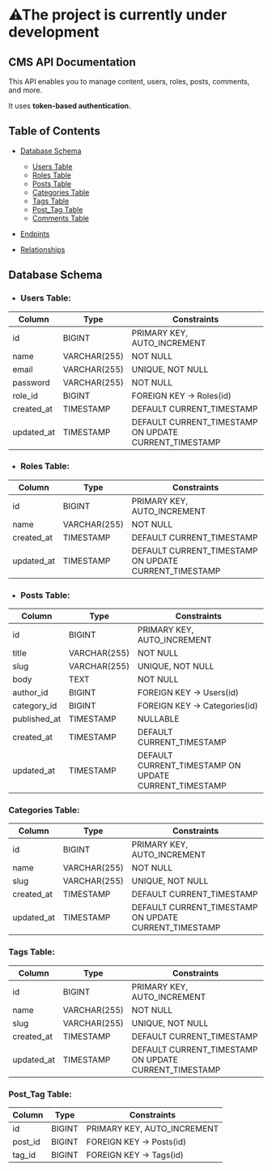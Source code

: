 # ⚠The project is currently under development

## CMS API Documentation

This API enables you to manage content, users, roles, posts, comments, and more.

It uses **token-based authentication.**

## Table of Contents

-   [Database Schema](#databaseSchema)

    -   [Users Table](#usersTable)
    -   [Roles Table](#rolesTable)
    -   [Posts Table](#postsTable)
    -   [Categories Table](#categoriesTable)
    -   [Tags Table](#tagsTable)
    -   [Post_Tag Table](#postTagTable)
    -   [Comments Table](#commentsTable)

-   [Endpints](#endpoints)

-   [Relationships](#relationships)

## <span id='databaseSchema'>Database Schema <span>

-   ### <span id='usersTable'> Users Table: <span>

| Column     | Type         | Constraints                                           |
| ---------- | ------------ | ----------------------------------------------------- |
| id         | BIGINT       | PRIMARY KEY, AUTO_INCREMENT                           |
| name       | VARCHAR(255) | NOT NULL                                              |
| email      | VARCHAR(255) | UNIQUE, NOT NULL                                      |
| password   | VARCHAR(255) | NOT NULL                                              |
| role_id    | BIGINT       | FOREIGN KEY -> Roles(id)                              |
| created_at | TIMESTAMP    | DEFAULT CURRENT_TIMESTAMP                             |
| updated_at | TIMESTAMP    | DEFAULT CURRENT_TIMESTAMP ON UPDATE CURRENT_TIMESTAMP |

-   ### <span id='rolesTable'> Roles Table: <span>

| Column     | Type         | Constraints                                           |
| ---------- | ------------ | ----------------------------------------------------- |
| id         | BIGINT       | PRIMARY KEY, AUTO_INCREMENT                           |
| name       | VARCHAR(255) | NOT NULL                                              |
| created_at | TIMESTAMP    | DEFAULT CURRENT_TIMESTAMP                             |
| updated_at | TIMESTAMP    | DEFAULT CURRENT_TIMESTAMP ON UPDATE CURRENT_TIMESTAMP |

-   ### <span id='postsTable'> Posts Table: <span>

| Column       | Type         | Constraints                                           |
| ------------ | ------------ | ----------------------------------------------------- |
| id           | BIGINT       | PRIMARY KEY, AUTO_INCREMENT                           |
| title        | VARCHAR(255) | NOT NULL                                              |
| slug         | VARCHAR(255) | UNIQUE, NOT NULL                                      |
| body         | TEXT         | NOT NULL                                              |
| author_id    | BIGINT       | FOREIGN KEY -> Users(id)                              |
| category_id  | BIGINT       | FOREIGN KEY -> Categories(id)                         |
| published_at | TIMESTAMP    | NULLABLE                                              |
| created_at   | TIMESTAMP    | DEFAULT CURRENT_TIMESTAMP                             |
| updated_at   | TIMESTAMP    | DEFAULT CURRENT_TIMESTAMP ON UPDATE CURRENT_TIMESTAMP |

### <span id='categoriesTable'> Categories Table: <span>

| Column     | Type         | Constraints                                           |
| ---------- | ------------ | ----------------------------------------------------- |
| id         | BIGINT       | PRIMARY KEY, AUTO_INCREMENT                           |
| name       | VARCHAR(255) | NOT NULL                                              |
| slug       | VARCHAR(255) | UNIQUE, NOT NULL                                      |
| created_at | TIMESTAMP    | DEFAULT CURRENT_TIMESTAMP                             |
| updated_at | TIMESTAMP    | DEFAULT CURRENT_TIMESTAMP ON UPDATE CURRENT_TIMESTAMP |

### <span id='tagsTable'> Tags Table: <span>

| Column     | Type         | Constraints                                           |
| ---------- | ------------ | ----------------------------------------------------- |
| id         | BIGINT       | PRIMARY KEY, AUTO_INCREMENT                           |
| name       | VARCHAR(255) | NOT NULL                                              |
| slug       | VARCHAR(255) | UNIQUE, NOT NULL                                      |
| created_at | TIMESTAMP    | DEFAULT CURRENT_TIMESTAMP                             |
| updated_at | TIMESTAMP    | DEFAULT CURRENT_TIMESTAMP ON UPDATE CURRENT_TIMESTAMP |

### <span id='postTagTable'> Post_Tag Table: <span>

| Column  | Type   | Constraints                 |
| ------- | ------ | --------------------------- |
| id      | BIGINT | PRIMARY KEY, AUTO_INCREMENT |
| post_id | BIGINT | FOREIGN KEY -> Posts(id)    |
| tag_id  | BIGINT | FOREIGN KEY -> Tags(id)     |

